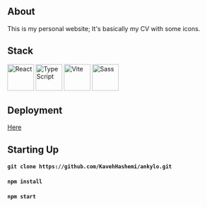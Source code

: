 ## About

This is my personal website; It's basically my CV with some icons.

## Stack

<div>
    <img src="https://upload.wikimedia.org/wikipedia/commons/a/a7/React-icon.svg" width="60" title="React"/>
    <img src="https://upload.wikimedia.org/wikipedia/commons/thumb/4/4c/Typescript_logo_2020.svg/512px-Typescript_logo_2020.svg.png?20221110153201" width="60" title="TypeScript"/>
    <img src="https://vitejs.dev/logo-with-shadow.png" width="60" title="Vite"/>
    <img src="https://sass-lang.com/assets/img/logos/logo-b6e1ef6e.svg" width="60" title="Sass"/>
</div>


## Deployment

[Here](https://kavehhashemi.netlify.app/)


## Starting Up

#### `git clone https://github.com/KavehHashemi/ankylo.git`

#### `npm install`

#### `npm start`